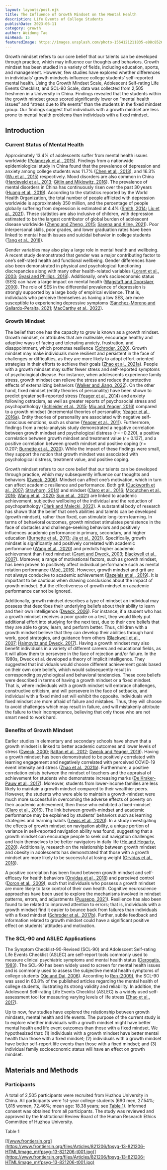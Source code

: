 ```yaml
---
layout: layouts/post.njk
title: The Influence of Growth Mindset on the Mental Health
description: Life Events of College Students
publishDate: 2023-06-11
category: growth
author: Weidong Tao
minRead: 15
featuredImage: https://images.unsplash.com/photo-1564121211835-e88c852648ab?ixlib=rb-4.0.3&ixid=M3wxMjA3fDB8MHxwaG90by1wYWdlfHx8fGVufDB8fHx8fA%3D%3D&auto=format&fit=crop&w=870&q=80
---
```


<!-- @format -->

<!--StartFragment-->

Growth mindset refers to our core belief that our talents can be developed through practice, which may influence our thoughts and behaviors. Growth mindset has been studied in a variety of fields, including education, sports, and management. However, few studies have explored whether differences in individuals’ growth mindsets influence college students’ self-reported mental health. Using the Growth Mindset Scale, Adolescent Self-rating Life Events Checklist, and SCL-90 Scale, data was collected from 2,505 freshmen in a University in China. Findings revealed that the students within the growth mindset group scored significantly lower on “mental health issues” and “stress due to life events” than the students in the fixed mindset group. Our findings suggest that individuals with a growth mindset are less prone to mental health problems than individuals with a fixed mindset.

[]()

## Introduction

### Current Status of Mental Health

Approximately 13.4% of adolescents suffer from mental health issues worldwide ([Polanczyk et al., 2015](https://www.frontiersin.org/articles/10.3389/fpsyg.2022.821206/full#ref42)). Findings from a nationwide epidemiological study in China found that the prevalence of depression and anxiety among college students was 11.7% ([Chen et al., 2013](https://www.frontiersin.org/articles/10.3389/fpsyg.2022.821206/full#ref8)), and 16.3% ([Wu et al., 2015](https://www.frontiersin.org/articles/10.3389/fpsyg.2022.821206/full#ref60)) respectively. Mood disorders are also common in China ([Hardeveld et al., 2013](https://www.frontiersin.org/articles/10.3389/fpsyg.2022.821206/full#ref25); [Gitlin and Miklowitz, 2016](https://www.frontiersin.org/articles/10.3389/fpsyg.2022.821206/full#ref21)). The prevalence of mental disorders in China has continuously risen over the past 30 years ([Huang et al., 2019](https://www.frontiersin.org/articles/10.3389/fpsyg.2022.821206/full#ref29)). According to the statistics reported by the World Health Organization, the total number of people afflicted with depression worldwide is approximately 350 million, and the percentage of people globally suffering from depression is estimated at 4.4% ([Smith, 2014](https://www.frontiersin.org/articles/10.3389/fpsyg.2022.821206/full#ref50); [Liu et al., 2021](https://www.frontiersin.org/articles/10.3389/fpsyg.2022.821206/full#ref33)). These statistics are also inclusive of children, with depression estimated to be the largest contributor of global burden of adolescent disease worldwide ([Zheng and Zheng, 2015](https://www.frontiersin.org/articles/10.3389/fpsyg.2022.821206/full#ref69); [Saxena and Kline, 2021](https://www.frontiersin.org/articles/10.3389/fpsyg.2022.821206/full#ref45)). Poor interpersonal skills, poor grades, and lower graduation rates have been linked to mental health issues and suicidal behavior in college students ([Tang et al., 2018](https://www.frontiersin.org/articles/10.3389/fpsyg.2022.821206/full#ref53)).

Gender variables may also play a large role in mental health and wellbeing. A recent study demonstrated that gender was a major contributing factor to one’s self-rated health and functional wellbeing. Gender differences have also been demonstrated in physical and psychological functioning discrepancies along with many other health-related variables ([Lorant et al., 2003](https://www.frontiersin.org/articles/10.3389/fpsyg.2022.821206/full#ref34); [Gyasi and Phillips, 2018](https://www.frontiersin.org/articles/10.3389/fpsyg.2022.821206/full#ref23)). Additionally, one’s socioeconomic status (SES) can have a large impact on mental health ([Wagstaff and Doorslaer, 2000](https://www.frontiersin.org/articles/10.3389/fpsyg.2022.821206/full#ref55)). The role of SES in the differential prevalence of depression is strongly supported by a large body of empirical evidence. That is, individuals who perceive themselves as having a low SES, are more susceptible to experiencing depressive symptoms ([Sánchez-Moreno and Gallardo-Peralta, 2021](https://www.frontiersin.org/articles/10.3389/fpsyg.2022.821206/full#ref44); [MacCarthy et al., 2022](https://www.frontiersin.org/articles/10.3389/fpsyg.2022.821206/full#ref35)).

### Growth Mindset

The belief that one has the capacity to grow is known as a growth mindset. Growth mindset, or attributes that are malleable, encourage healthy and adaptive ways of facing and tolerating anxiety, frustration, and disappointment, which promotes resilience ([Schroder, 2020](https://www.frontiersin.org/articles/10.3389/fpsyg.2022.821206/full#ref47)). Growth mindset may make individuals more resilient and persistent in the face of challenges or difficulties, as they are more likely to adopt effort-oriented strategies in their efforts to achieve their goals ([Zhao et al., 2021a](https://www.frontiersin.org/articles/10.3389/fpsyg.2022.821206/full#ref66)). People with a growth mindset may suffer fewer stress and self-reported symptoms of psychological disease. For instance, when adolescents experience family stress, growth mindset can relieve the stress and reduce the protective effects of externalizing behaviors ([Walker and Jiang, 2022](https://www.frontiersin.org/articles/10.3389/fpsyg.2022.821206/full#ref56)). On the other hand, fixed mindset (entity theories of personality) have been shown to predict greater self-reported stress ([Yeager et al., 2014](https://www.frontiersin.org/articles/10.3389/fpsyg.2022.821206/full#ref62)) and anxiety following ostracism, as well as greater reports of psychosocial stress and psychopathology ([Schleider et al., 2015](https://www.frontiersin.org/articles/10.3389/fpsyg.2022.821206/full#ref46); [Miu and Yeager, 2016](https://www.frontiersin.org/articles/10.3389/fpsyg.2022.821206/full#ref38)) compared to a growth mindset (incremental theories of personality; [Yeager et al., 2016a](https://www.frontiersin.org/articles/10.3389/fpsyg.2022.821206/full#ref63)). Entity theories of personality are associated with negative self-conscious emotions, such as shame ([Yeager et al., 2011](https://www.frontiersin.org/articles/10.3389/fpsyg.2022.821206/full#ref64)). Furthermore, findings from a meta-analysis study demonstrated a negative correlation between growth mindset and psychological distress (*r* = −0.220), a positive correlation between growth mindset and treatment value (*r* = 0.137), and a positive correlation between growth mindset and positive coping (*r* = 0.207; [Burnette et al., 2020](https://www.frontiersin.org/articles/10.3389/fpsyg.2022.821206/full#ref4)). While the impact of these findings were small, they support the notion that growth mindset was associated with psychological distress, treatment value, and positive coping.

Growth mindset refers to our core belief that our talents can be developed through practice, which may subsequently influence our thoughts and behaviors ([Dweck, 2006](https://www.frontiersin.org/articles/10.3389/fpsyg.2022.821206/full#ref17)). Mindset can affect one’s motivation, which in turn can affect academic resilience and performance. Both grit ([Duckworth et al., 2007](https://www.frontiersin.org/articles/10.3389/fpsyg.2022.821206/full#ref15); [Strayhorn, 2014](https://www.frontiersin.org/articles/10.3389/fpsyg.2022.821206/full#ref51)) and mindset ([Claro et al., 2016](https://www.frontiersin.org/articles/10.3389/fpsyg.2022.821206/full#ref10); [Mccutchen et al., 2016](https://www.frontiersin.org/articles/10.3389/fpsyg.2022.821206/full#ref37); [Wang et al., 2020](https://www.frontiersin.org/articles/10.3389/fpsyg.2022.821206/full#ref58); [Sun et al., 2021](https://www.frontiersin.org/articles/10.3389/fpsyg.2022.821206/full#ref52)) are linked to academic achievement, subjective wellbeing of the individual and the reduction of psychopathology ([Clark and Malecki, 2022](https://www.frontiersin.org/articles/10.3389/fpsyg.2022.821206/full#ref9)). A substantial body of research has shown that the belief that one’s abilities and talents can be developed (growth mindset), rather than fixed, can stimulate long-term learning. In terms of behavioral outcomes, growth mindset stimulates persistence in the face of obstacles and challenge-seeking behaviors and positively influences academic performance in primary, secondary, and higher education ([Burnette et al., 2013](https://www.frontiersin.org/articles/10.3389/fpsyg.2022.821206/full#ref5); [Jia et al., 2021](https://www.frontiersin.org/articles/10.3389/fpsyg.2022.821206/full#ref30)). Specifically, growth mindset is significantly and positively correlated with academic performance ([Wang et al., 2020](https://www.frontiersin.org/articles/10.3389/fpsyg.2022.821206/full#ref58)) and predicts higher academic achievement than fixed mindset ([Grant and Dweck, 2003](https://www.frontiersin.org/articles/10.3389/fpsyg.2022.821206/full#ref22); [Blackwell et al., 2007](https://www.frontiersin.org/articles/10.3389/fpsyg.2022.821206/full#ref3)). Moreover, a range of motivational factors, such as growth mindset, has been proven to positively affect individual performance such as mental rotation performance ([Moè, 2016](https://www.frontiersin.org/articles/10.3389/fpsyg.2022.821206/full#ref40)). However, growth mindset and grit are not always conducive to academic achievement ([Bazelais et al., 2019](https://www.frontiersin.org/articles/10.3389/fpsyg.2022.821206/full#ref1)). It is important to be cautious when drawing conclusions about the impact of growth mindset. But the effectiveness of growth mindset on academic performance cannot be ignored.

Additionally, growth mindset describes a type of mindset an individual may possess that describes their underlying beliefs about their ability to learn and their own intelligence ([Dweck, 2006](https://www.frontiersin.org/articles/10.3389/fpsyg.2022.821206/full#ref17)). For instance, if a student who has a growth mindset receives a poor grade on a test, they would likely put additional effort into studying for the next test, due to their core beliefs that they are able to grow, learn, and perform better. Thus, children with a growth mindset believe that they can develop their abilities through hard work, good strategies, and guidance from others ([Blackwell et al., 2007](https://www.frontiersin.org/articles/10.3389/fpsyg.2022.821206/full#ref3); [Haimovitz and Dweck, 2017](https://www.frontiersin.org/articles/10.3389/fpsyg.2022.821206/full#ref24)). Having a growth mindset may also benefit individuals in a variety of different careers and educational fields, as it will allow them to persevere in the face of rejection and/or failure. In the 1980s, Dweck et al. developed a theory of implicit intelligence. They suggested that individuals would choose different achievement goals based on their own core beliefs, which would subsequently result in corresponding psychological and behavioral tendencies. These core beliefs were described in terms of having a growth mindset or a fixed mindset. That is, where individuals with a growth mindset will embrace challenges, constructive criticism, and will persevere in the face of setbacks, and individual with a fixed mind set will exhibit the opposite. Individuals with fixed mindset are more afraid of failure and mistakes. Thus, they will choose to avoid challenges which may result in failure, and will mistakenly attribute the failure to their incompetence, believing that only those who are not smart need to work hard.

### Benefits of Growth Mindset

Earlier studies in elementary and secondary schools have shown that a growth mindset is linked to better academic outcomes and lower levels of stress ([Dweck, 2000](https://www.frontiersin.org/articles/10.3389/fpsyg.2022.821206/full#ref16); [Rattan et al., 2012](https://www.frontiersin.org/articles/10.3389/fpsyg.2022.821206/full#ref43); [Dweck and Yeager, 2019](https://www.frontiersin.org/articles/10.3389/fpsyg.2022.821206/full#ref20)). Having a growth mindset has been demonstrated to be positively correlated with learning engagement and negatively correlated with perceived COVID-19 event intensity and stress ([Zhao et al., 2021b](https://www.frontiersin.org/articles/10.3389/fpsyg.2022.821206/full#ref67)). Furthermore, a positive correlation exists between the mindset of teachers and the appraisal of achievement for students who demonstrate increasing marks ([De Kraker-Pauw et al., 2017](https://www.frontiersin.org/articles/10.3389/fpsyg.2022.821206/full#ref11)). Moreover, students from lower-income families are less likely to maintain a growth mindset compared to their wealthier peers. However, the students who were able to maintain a growth-mindset were much more successful in overcoming the adverse effects of poverty on their academic achievement, then those who exhibited a fixed-mindset ([Claro et al., 2016](https://www.frontiersin.org/articles/10.3389/fpsyg.2022.821206/full#ref10)). The link between growth-mindset and academic performance may be explained by students’ behaviors such as learning strategies and learning habits ([Lewis et al., 2020](https://www.frontiersin.org/articles/10.3389/fpsyg.2022.821206/full#ref32)). In a study investigating the effects of growth mindset on navigation ability, a unique portion of variance in self-reported navigation ability was found, suggesting that a growth mindset can encourage people to seek out navigation challenges and train themselves to be better navigators in daily life ([He and Hegarty, 2020](https://www.frontiersin.org/articles/10.3389/fpsyg.2022.821206/full#ref27)). Additionally, research on the relationship between growth mindset and obesity in adolescents has demonstrated that those with a growth mindset are more likely to be successful at losing weight ([Orvidas et al., 2018](https://www.frontiersin.org/articles/10.3389/fpsyg.2022.821206/full#ref41)).

A positive correlation has been found between growth mindset and self-efficacy for health behaviors ([Orvidas et al., 2018](https://www.frontiersin.org/articles/10.3389/fpsyg.2022.821206/full#ref41)) and perceived control ([Doron et al., 2009](https://www.frontiersin.org/articles/10.3389/fpsyg.2022.821206/full#ref14)), such that individuals who possess a growth mindset are more likely to take control of their own health. Cognitive neuroscience approaches have been used to explore the mechanisms involved in mindset patterns, errors, and adjustments ([Puusepp, 2021](https://www.frontiersin.org/articles/10.3389/fpsyg.2022.821206/full#ref901)). Resilience has also been found to be related to improved attention to errors; that is, individuals with a growth mindset find it easier to bounce back from failures than individuals with a fixed mindset ([Schroder et al., 2017b](https://www.frontiersin.org/articles/10.3389/fpsyg.2022.821206/full#ref49)). Further, subtle feedback and information related to growth mindset could have a significant positive effect on students’ attitudes and motivation.

### The SCL-90 and ASLEC Applications

The Symptom Checklist-90-Revised (SCL-90) and Adolescent Self-rating Life Events Checklist (ASLEC) are self-report tools commonly used to measure clinical psychiatric symptoms and mental health status ([Derogatis, 1983](https://www.frontiersin.org/articles/10.3389/fpsyg.2022.821206/full#ref12)). The SCL-90 has been widely used to screen for mental health issues and is commonly used to assess the subjective mental health symptoms of college students ([Xie and Dai, 2006](https://www.frontiersin.org/articles/10.3389/fpsyg.2022.821206/full#ref903)). According to [Ren (2009)](https://www.frontiersin.org/articles/10.3389/fpsyg.2022.821206/full#ref904), the SCL-90 was used in 63.8% of the published articles regarding the mental health of college students, illustrating its strong validity and reliability. In addition, the Adolescent Self-rating Life Events Checklist (ASLEC) is a widely used self-assessment tool for measuring varying levels of life stress ([Zhao et al., 2017](https://www.frontiersin.org/articles/10.3389/fpsyg.2022.821206/full#ref68)).

Up to now, few studies have explored the relationship between growth mindsets, mental health and life events. The purpose of the current study is to explore whether individuals with a growth mindset might have better mental health and life event outcomes than those with a fixed mindset. We hypothesized that: (1) individuals with a growth mindset have better mental health than those with a fixed mindset; (2) individuals with a growth mindset have better self-report life events than those with a fixed mindset; and (3) individual family socioeconomic status will have an effect on growth mindset.

[]()

## Materials and Methods

### Participants

A total of 2,505 participants were recruited from Huzhou University in China. All participants were 1st-year college students (690 men, 27.54%; 1,815 women, 72.46%; mean age: 18.38 years; see [Table 1](https://www.frontiersin.org/articles/10.3389/fpsyg.2022.821206/full#tab1)). Informed consent was obtained from all participants. The study was reviewed and approved by the Institutional Review Board of the Human Research Ethics Committee of Huzhou University.

Table 1

[![www.frontiersin.org](https://www.frontiersin.org/files/Articles/821206/fpsyg-13-821206-HTML/image_m/fpsyg-13-821206-t001.jpg)](https://www.frontiersin.org/files/Articles/821206/fpsyg-13-821206-HTML/image_m/fpsyg-13-821206-t001.jpg)
